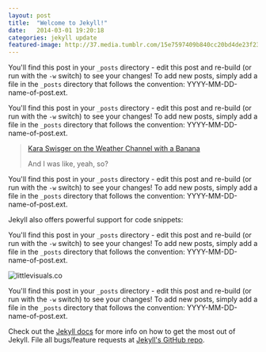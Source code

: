 ```yaml
---
layout: post
title:  "Welcome to Jekyll!"
date:   2014-03-01 19:20:18
categories: jekyll update
featured-image: http://37.media.tumblr.com/15e7597409b840cc20bd4de23f23e19a/tumblr_n4e0j6iBHs1sdyj9lo1_1280.jpg
---
```



You'll find this post in your `_posts` directory - edit this post and re-build (or run with the `-w` switch) to see your changes!
To add new posts, simply add a file in the `_posts` directory that follows the convention: YYYY-MM-DD-name-of-post.ext.

You'll find this post in your `_posts` directory - edit this post and re-build (or run with the `-w` switch) to see your changes!
To add new posts, simply add a file in the `_posts` directory that follows the convention: YYYY-MM-DD-name-of-post.ext.

>[Kara Swisger on the Weather Channel with a Banana](http://twitter.com)
>
>
>And I was like, yeah, so?

You'll find this post in your `_posts` directory - edit this post and re-build (or run with the `-w` switch) to see your changes!
To add new posts, simply add a file in the `_posts` directory that follows the convention: YYYY-MM-DD-name-of-post.ext.

Jekyll also offers powerful support for code snippets:



You'll find this post in your `_posts` directory - edit this post and re-build (or run with the `-w` switch) to see your changes!
To add new posts, simply add a file in the `_posts` directory that follows the convention: YYYY-MM-DD-name-of-post.ext.

![littlevisuals.co](http://31.media.tumblr.com/ffe43edae52dc2a346a16ac829a2e9ed/tumblr_n4e0pe0wTu1sdyj9lo1_1280.jpg)

You'll find this post in your `_posts` directory - edit this post and re-build (or run with the `-w` switch) to see your changes!
To add new posts, simply add a file in the `_posts` directory that follows the convention: YYYY-MM-DD-name-of-post.ext.

Check out the [Jekyll docs][jekyll] for more info on how to get the most out of Jekyll. File all bugs/feature requests at [Jekyll's GitHub repo][jekyll-gh].

[jekyll-gh]: https://github.com/mojombo/jekyll
[jekyll]:    http://jekyllrb.com
